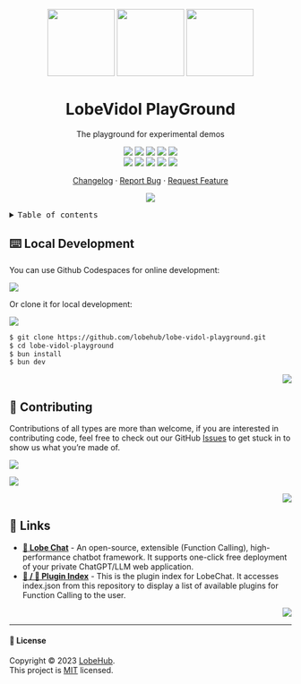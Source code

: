 <a name="readme-top"></a>

<div align="center">

<img height="120" src="https://registry.npmmirror.com/@lobehub/assets-logo/1.0.0/files/assets/logo-3d.webp">
<img height="120" src="https://gw.alipayobjects.com/zos/kitchen/qJ3l3EPsdW/split.svg">
<img height="120" src="https://registry.npmmirror.com/@lobehub/assets-emoji/1.3.0/files/assets/puzzle-piece.webp">

<h1>LobeVidol PlayGround</h1>

The playground for experimental demos

[![][🤯-🧩-lobehub-shield]][🤯-🧩-lobehub-link]
[![][npm-release-shield]][npm-release-link]
[![][github-releasedate-shield]][github-releasedate-link]
[![][github-action-test-shield]][github-action-test-link]
[![][github-action-release-shield]][github-action-release-link]<br/>
[![][github-contributors-shield]][github-contributors-link]
[![][github-forks-shield]][github-forks-link]
[![][github-stars-shield]][github-stars-link]
[![][github-issues-shield]][github-issues-link]
[![][github-license-shield]][github-license-link]

[Changelog](./CHANGELOG.md) · [Report Bug][github-issues-link] · [Request Feature][github-issues-link]

![](https://raw.githubusercontent.com/andreasbm/readme/master/assets/lines/rainbow.png)

</div>

<!-- LINK GROUP -->

<details>
<summary><kbd>Table of contents</kbd></summary>

#### TOC

- [⌨️ Local Development](#️-local-development)
- [🤝 Contributing](#-contributing)
- [🔗 Links](#-links)

####

</details>

## ⌨️ Local Development

You can use Github Codespaces for online development:

[![][github-codespace-shield]][github-codespace-link]

Or clone it for local development:

[![][bun-shield]][bun-link]

```bash
$ git clone https://github.com/lobehub/lobe-vidol-playground.git
$ cd lobe-vidol-playground
$ bun install
$ bun dev
```

<div align="right">

[![][back-to-top]](#readme-top)

</div>

## 🤝 Contributing

Contributions of all types are more than welcome, if you are interested in contributing code, feel free to check out our GitHub [Issues][github-issues-link] to get stuck in to show us what you’re made of.

[![][pr-welcome-shield]][pr-welcome-link]

[![][github-contrib-shield]][github-contrib-link]

<div align="right">

[![][back-to-top]](#readme-top)

</div>

## 🔗 Links

- **[🤖 Lobe Chat](https://github.com/lobehub/lobe-chat)** - An open-source, extensible (Function Calling), high-performance chatbot framework. It supports one-click free deployment of your private ChatGPT/LLM web application.
- **[🧩 / 🏪 Plugin Index](https://github.com/lobehub/lobe-chat-plugins)** - This is the plugin index for LobeChat. It accesses index.json from this repository to display a list of available plugins for Function Calling to the user.

<div align="right">

[![][back-to-top]](#readme-top)

</div>

---

#### 📝 License

Copyright © 2023 [LobeHub][profile-link]. <br />
This project is [MIT](./LICENSE) licensed.

<!-- LINK GROUP -->

[🤯-🧩-lobehub-link]: https://github.com/lobehub/lobe-chat-plugins
[🤯-🧩-lobehub-shield]: https://img.shields.io/badge/%F0%9F%A4%AF%20%26%20%F0%9F%A7%A9%20LobeHub-Plugin-95f3d9?labelColor=black&style=flat-square
[back-to-top]: https://img.shields.io/badge/-BACK_TO_TOP-black?style=flat-square
[bun-link]: https://bun.sh
[bun-shield]: https://img.shields.io/badge/-speedup%20with%20bun-black?logo=bun&style=for-the-badge
[github-action-release-link]: https://github.com/lobehub/lobe-vidol-playground/actions/workflows/release.yml
[github-action-release-shield]: https://img.shields.io/github/actions/workflow/status/lobehub/lobe-vidol-playground/release.yml?label=release&labelColor=black&logo=githubactions&logoColor=white&style=flat-square
[github-action-test-link]: https://github.com/lobehub/lobe-vidol-playground/actions/workflows/test.yml
[github-action-test-shield]: https://img.shields.io/github/actions/workflow/status/lobehub/lobe-vidol-playground/test.yml?label=test&labelColor=black&logo=githubactions&logoColor=white&style=flat-square
[github-codespace-link]: https://codespaces.new/lobehub/lobe-vidol-playground
[github-codespace-shield]: https://github.com/codespaces/badge.svg
[github-contrib-link]: https://github.com/lobehub/lobe-vidol-playground/graphs/contributors
[github-contrib-shield]: https://contrib.rocks/image?repo=lobehub%2Flobe-vidol-playground
[github-contributors-link]: https://github.com/lobehub/lobe-vidol-playground/graphs/contributors
[github-contributors-shield]: https://img.shields.io/github/contributors/lobehub/lobe-vidol-playground?color=c4f042&labelColor=black&style=flat-square
[github-forks-link]: https://github.com/lobehub/lobe-vidol-playground/network/members
[github-forks-shield]: https://img.shields.io/github/forks/lobehub/lobe-vidol-playground?color=8ae8ff&labelColor=black&style=flat-square
[github-issues-link]: https://github.com/lobehub/lobe-vidol-playground/issues
[github-issues-shield]: https://img.shields.io/github/issues/lobehub/lobe-vidol-playground?color=ff80eb&labelColor=black&style=flat-square
[github-license-link]: https://github.com/lobehub/lobe-vidol-playground/blob/main/LICENSE
[github-license-shield]: https://img.shields.io/github/license/lobehub/lobe-vidol-playground?color=white&labelColor=black&style=flat-square
[github-releasedate-link]: https://github.com/lobehub/lobe-vidol-playground/releases
[github-releasedate-shield]: https://img.shields.io/github/release-date/lobehub/lobe-vidol-playground?labelColor=black&style=flat-square
[github-stars-link]: https://github.com/lobehub/lobe-vidol-playground/network/stargazers
[github-stars-shield]: https://img.shields.io/github/stars/lobehub/lobe-vidol-playground?color=ffcb47&labelColor=black&style=flat-square
[npm-release-link]: https://www.npmjs.com/package/@lobehub/lobe-vidol-playground
[npm-release-shield]: https://img.shields.io/npm/v/@lobehub/lobe-vidol-playground?color=369eff&labelColor=black&logo=npm&logoColor=white&style=flat-square
[pr-welcome-link]: https://github.com/lobehub/lobe-vidol-playground/pulls
[pr-welcome-shield]: https://img.shields.io/badge/%F0%9F%A4%AF%20PR%20WELCOME-%E2%86%92-ffcb47?labelColor=black&style=for-the-badge
[profile-link]: https://github.com/lobehub

